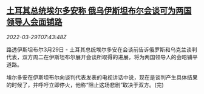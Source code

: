 <!--1648540863000-->
[土耳其总统埃尔多安称 俄乌伊斯坦布尔会谈可为两国领导人会面铺路](https://cn.reuters.com/article/turkey-erdogan-ukraine-talk-0329-idCNKCS2LQ0LE)
------

<div><i>2022-03-29T07:43:48Z</i></div><p>路透伊斯坦布尔3月29日 - 土耳其总统埃尔多安在会谈前告诉俄罗斯和乌克兰谈判代表，双方周二在伊斯坦布尔展开会谈所取得的进展，将为两国领导人的会晤铺平道路。</p><p>埃尔多安在伊斯坦布尔向谈判代表发表的电视讲话中说，现在是谈判产生具体结果的时候了，并呼吁立即停火，他称“阻止这场悲剧”取决于双方。(完)</p>

